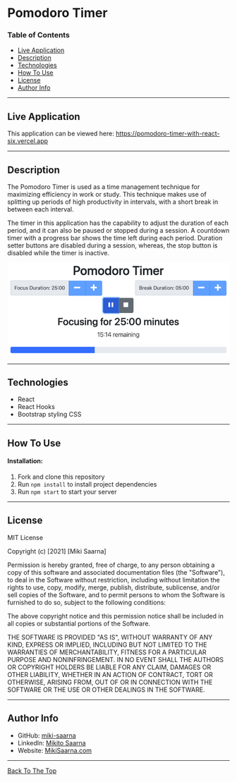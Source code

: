 
# Pomodoro Timer

### Table of Contents

- [Live Application](#live-application)
- [Description](#description)
- [Technologies](#technologies)
- [How To Use](#how-to-use)
- [License](#license)
- [Author Info](#author-info)

---

## Live Application

This application can be viewed here: https://pomodoro-timer-with-react-six.vercel.app

---


## Description

The Pomodoro Timer is used as a time management technique for maximizing efficiency in work or study. This technique makes use of splitting up periods of high productivity in intervals, with a short break in between each interval.

The timer in this application has the capability to adjust the duration of each period, and it can also be paused or stopped during a session. A countdown timer with a progress bar shows the time left during each period. Duration setter buttons are disabled during a session, whereas, the stop button is disabled while the timer is inactive.

![Image of the application actively running](/images/pomodoro-timer-active.png)

---

## Technologies

- React
- React Hooks
- Bootstrap styling CSS

---

## How To Use

#### Installation:

1. Fork and clone this repository
2. Run `npm install` to install project dependencies
3. Run `npm start` to start your server

---

## License

MIT License

Copyright (c) [2021] [Miki Saarna]

Permission is hereby granted, free of charge, to any person obtaining a copy
of this software and associated documentation files (the "Software"), to deal
in the Software without restriction, including without limitation the rights
to use, copy, modify, merge, publish, distribute, sublicense, and/or sell
copies of the Software, and to permit persons to whom the Software is
furnished to do so, subject to the following conditions:

The above copyright notice and this permission notice shall be included in all
copies or substantial portions of the Software.

THE SOFTWARE IS PROVIDED "AS IS", WITHOUT WARRANTY OF ANY KIND, EXPRESS OR
IMPLIED, INCLUDING BUT NOT LIMITED TO THE WARRANTIES OF MERCHANTABILITY,
FITNESS FOR A PARTICULAR PURPOSE AND NONINFRINGEMENT. IN NO EVENT SHALL THE
AUTHORS OR COPYRIGHT HOLDERS BE LIABLE FOR ANY CLAIM, DAMAGES OR OTHER
LIABILITY, WHETHER IN AN ACTION OF CONTRACT, TORT OR OTHERWISE, ARISING FROM,
OUT OF OR IN CONNECTION WITH THE SOFTWARE OR THE USE OR OTHER DEALINGS IN THE
SOFTWARE.

---

## Author Info


- GitHub: [miki-saarna](https://github.com/miki-saarna)
- LinkedIn: [Mikito Saarna](https://www.linkedin.com/in/mikito-saarna/)
- Website: [MikiSaarna.com](https://MikiSaarna.com)

---

[Back To The Top](#pomodoro-timer)
